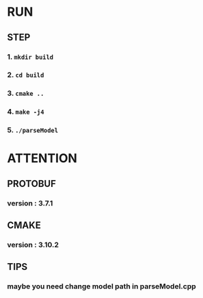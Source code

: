 # RUN
## STEP 
### 1. ```mkdir build```
### 2. ```cd build```
### 3. ```cmake ..```
### 4. ```make -j4```
### 5. ```./parseModel```


# ATTENTION

## PROTOBUF
### version : 3.7.1

## CMAKE
### version : 3.10.2

## TIPS
### maybe you need change model path in parseModel.cpp
